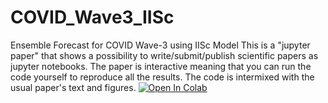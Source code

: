 # COVID_Wave3_IISc
Ensemble Forecast for COVID Wave-3 using IISc Model
This is a "jupyter paper" that shows a possibility to write/submit/publish scientific papers as jupyter notebooks. The paper is interactive meaning that you can run the code yourself to reproduce all the results. The code is intermixed with the usual paper's text and figures.
[![Open In Colab](https://colab.research.google.com/assets/colab-badge.svg)](https://colab.research.google.com/github/divijghose/COVID_Wave3_IISc/blob/master/COVID_Wave3_Ensemble.ipynb)
